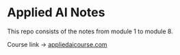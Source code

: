 # Applied AI Notes

This repo consists of the notes from module 1 to module 8.

Course link → <a href='https://www.appliedaicourse.com/'>appliedaicourse.com</a>
